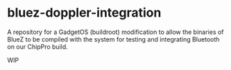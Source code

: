 # bluez-doppler-integration
A repository for a GadgetOS (buildroot) modification to allow the binaries of BlueZ to be compiled with the system for testing and integrating Bluetooth on our ChipPro build.

WIP
